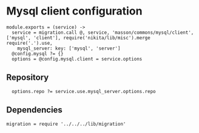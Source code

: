
# Mysql client configuration

    module.exports = (service) ->
      service = migration.call @, service, 'masson/commons/mysql/client', ['mysql', 'client'], require('nikita/lib/misc').merge require('.').use,
        mysql_server: key: ['mysql', 'server']
      @config.mysql ?= {}
      options = @config.mysql.client = service.options

## Repository

      options.repo ?= service.use.mysql_server.options.repo

## Dependencies

    migration = require '../../../lib/migration'
      
